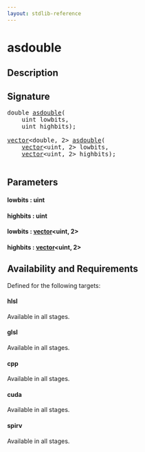 ```yaml
---
layout: stdlib-reference
---
```


# asdouble

## Description





## Signature 

<pre>
<span class="code_keyword">double</span> <a href="/stdlib-reference/global-decls/asdouble">asdouble</a>(
    <span class="code_keyword">uint</span> <span class='code_param'>lowbits</span>,
    <span class="code_keyword">uint</span> <span class='code_param'>highbits</span>);

<a href="/stdlib-reference/types/vector/index" class="code_type">vector</a>&lt;<span class="code_keyword">double</span>, 2&gt; <a href="/stdlib-reference/global-decls/asdouble">asdouble</a>(
    <a href="/stdlib-reference/types/vector/index" class="code_type">vector</a>&lt;<span class="code_keyword">uint</span>, 2&gt; <span class='code_param'>lowbits</span>,
    <a href="/stdlib-reference/types/vector/index" class="code_type">vector</a>&lt;<span class="code_keyword">uint</span>, 2&gt; <span class='code_param'>highbits</span>);

</pre>

## Parameters

#### lowbits  : uint
#### highbits  : uint
#### lowbits  : [vector](/stdlib-reference/types/vector/index)\<uint, 2\>
#### highbits  : [vector](/stdlib-reference/types/vector/index)\<uint, 2\>

## Availability and Requirements

Defined for the following targets:

#### hlsl
Available in all stages.

#### glsl
Available in all stages.

#### cpp
Available in all stages.

#### cuda
Available in all stages.

#### spirv
Available in all stages.



